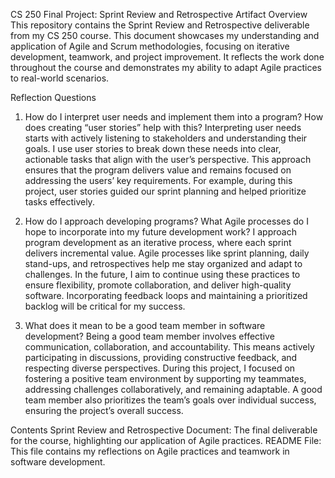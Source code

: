 CS 250 Final Project: Sprint Review and Retrospective
Artifact Overview
This repository contains the Sprint Review and Retrospective deliverable from my CS 250 course. This document showcases my understanding and application of Agile and Scrum methodologies, focusing on iterative development, teamwork, and project improvement. It reflects the work done throughout the course and demonstrates my ability to adapt Agile practices to real-world scenarios.

Reflection Questions
1. How do I interpret user needs and implement them into a program? How does creating “user stories” help with this?
Interpreting user needs starts with actively listening to stakeholders and understanding their goals. I use user stories to break down these needs into clear, actionable tasks that align with the user’s perspective. This approach ensures that the program delivers value and remains focused on addressing the users’ key requirements. For example, during this project, user stories guided our sprint planning and helped prioritize tasks effectively.

2. How do I approach developing programs? What Agile processes do I hope to incorporate into my future development work?
I approach program development as an iterative process, where each sprint delivers incremental value. Agile processes like sprint planning, daily stand-ups, and retrospectives help me stay organized and adapt to challenges. In the future, I aim to continue using these practices to ensure flexibility, promote collaboration, and deliver high-quality software. Incorporating feedback loops and maintaining a prioritized backlog will be critical for my success.

3. What does it mean to be a good team member in software development?
Being a good team member involves effective communication, collaboration, and accountability. This means actively participating in discussions, providing constructive feedback, and respecting diverse perspectives. During this project, I focused on fostering a positive team environment by supporting my teammates, addressing challenges collaboratively, and remaining adaptable. A good team member also prioritizes the team’s goals over individual success, ensuring the project’s overall success.

Contents
Sprint Review and Retrospective Document: The final deliverable for the course, highlighting our application of Agile practices.
README File: This file contains my reflections on Agile practices and teamwork in software development.
